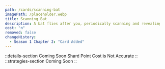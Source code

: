 ```yaml
---
path: /cards/scanning-bat
imagePath: /placeholder.webp
title: Scanning Bat
description: A bat flies after you, periodically scanning and revealing nearby enemies.
cost: "n"
removed: false
changeHistory:
  - Season 1 Chapter 2: "Card Added"
---
```

::details-section
Coming Soon
Shard Point Cost is Not Accurate
::
::strategies-section
Coming Soon
::